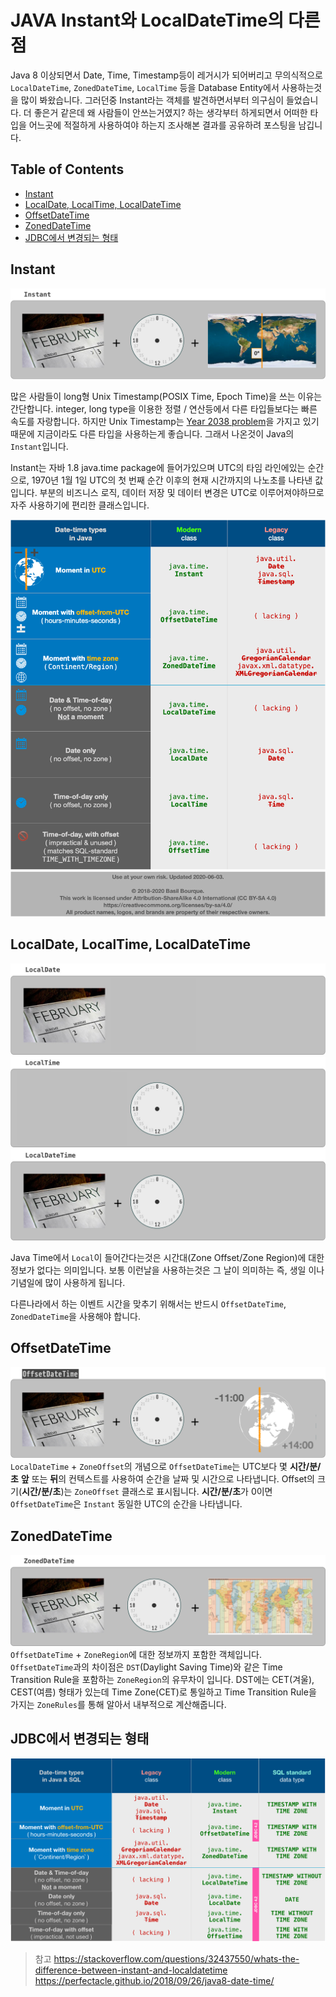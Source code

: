 # JAVA Instant와 LocalDateTime의 다른점

Java 8 이상되면서 Date, Time, Timestamp등이 레거시가 되어버리고
무의식적으로 `LocalDateTime`, `ZonedDateTime`, `LocalTime` 등을 Database Entity에서 사용하는것을 많이 봐왔습니다.
그러던중 Instant라는 객체를 발견하면서부터 의구심이 들었습니다.
더 좋은거 같은데 왜 사람들이 안쓰는거였지? 하는 생각부터 하게되면서
어떠한 타입을 어느곳에 적절하게 사용하여야 하는지 조사해본 결과를 공유하려 포스팅을 남깁니다.

<!--[TOC]: # "## Table of Contents"-->

## Table of Contents
- [Instant](#instant)
- [LocalDate, LocalTime, LocalDateTime](#localdate-localtime-localdatetime)
- [OffsetDateTime](#offsetdatetime)
- [ZonedDateTime](#zoneddatetime)
- [JDBC에서 변경되는 형태](#jdbc에서-변경되는-형태)




## Instant
![java-date-instant](../asset/Java/java-date-instant.png)

많은 사람들이 long형 Unix Timestamp(POSIX Time, Epoch Time)을 쓰는 이유는 간단합니다.
integer, long type을 이용한 정렬 / 연산등에서 다른 타입들보다는 빠른 속도를 자랑합니다.
하지만 Unix Timestamp는 [Year 2038 problem](https://en.wikipedia.org/wiki/Year_2038_problem)을 가지고 있기 때문에 지금이라도 다른 타입을 사용하는게 좋습니다.
그래서 나온것이 Java의 `Instant`입니다.

Instant는 자바 1.8 java.time package에 들어가있으며 UTC의 타임 라인에있는 순간으로,
1970년 1월 1일 UTC의 첫 번째 순간 이후의 현재 시간까지의 나노초를 나타낸 값 입니다.
부분의 비즈니스 로직, 데이터 저장 및 데이터 변경은 UTC로 이루어져야하므로 자주 사용하기에 편리한 클래스입니다.

![java-date-time-types](../asset/Java/java-date-time-types.png)


## LocalDate, LocalTime, LocalDateTime
![java-date-localdate](../asset/Java/java-date-localdate.png)
![java-date-localtime](../asset/Java/java-date-localtime.png)
![java-date-time-localdatetime](../asset/Java/java-date-localdatetime.png)

Java Time에서 `Local`이 들어간다는것은 시간대(Zone Offset/Zone Region)에 대한 정보가 없다는 의미입니다.
보통 이런날을 사용하는것은 그 날이 의미하는 즉, 생일 이나 기념일에 많이 사용하게 됩니다.

다른나라에서 하는 이벤트 시간을 맞추기 위해서는 반드시 `OffsetDateTime`, `ZonedDateTime`을 사용해야 합니다.

## OffsetDateTime
![java-date-offsetdatetime](../asset/Java/java-date-offsetdatetime.png)
`LocalDateTime` + `ZoneOffset`의 개념으로
`OffsetDateTime`는 UTC보다 몇 **시간/분/초** **앞** 또는 **뒤**의 컨텍스트를 사용하여 순간을 날짜 및 시간으로 나타냅니다.
Offset의 크기(**시간/분/초**)는 `ZoneOffset` 클래스로 표시됩니다.
**시간/분/초**가 0이면 `OffsetDateTime`은 `Instant` 동일한 UTC의 순간을 나타냅니다.

## ZonedDateTime
![java-date-zoneddatetime](../asset/Java/java-date-zoneddatetime.png)
`OffsetDateTime` + `ZoneRegion`에 대한 정보까지 포함한 객체입니다.
`OffsetDateTime`과의 차이점은 `DST`(Daylight Saving Time)와 같은 Time Transition Rule을 포함하는 `ZoneRegion`의 유무차이 입니다.
DST에는 CET(겨울), CEST(여름) 형태가 있는데 Time Zone(CET)로 통일하고 Time Transition Rule을 가지는 `ZoneRules`를 통해 알아서 내부적으로 계산해줍니다.

## JDBC에서 변경되는 형태
![java-date-java-sql](../asset/Java/java-date-java-sql.png)



> 참고
> https://stackoverflow.com/questions/32437550/whats-the-difference-between-instant-and-localdatetime
> https://perfectacle.github.io/2018/09/26/java8-date-time/

